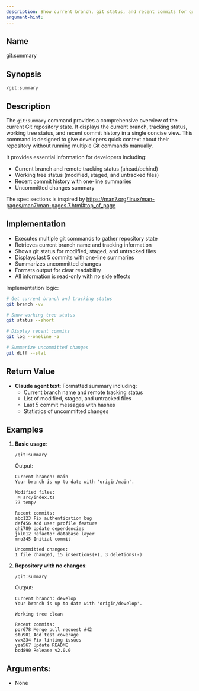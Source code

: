 ```yaml
---
description: Show current branch, git status, and recent commits for quick context
argument-hint:
---
```


## Name
git:summary

## Synopsis
```
/git:summary
```

## Description
The `git:summary` command provides a comprehensive overview of the current Git repository state. It displays the current branch, tracking status, working tree status, and recent commit history in a single concise view. This command is designed to give developers quick context about their repository without running multiple Git commands manually.

It provides essential information for developers including:
- Current branch and remote tracking status (ahead/behind)
- Working tree status (modified, staged, and untracked files)
- Recent commit history with one-line summaries
- Uncommitted changes summary

The spec sections is inspired by https://man7.org/linux/man-pages/man7/man-pages.7.html#top_of_page

## Implementation
- Executes multiple git commands to gather repository state
- Retrieves current branch name and tracking information
- Shows git status for modified, staged, and untracked files
- Displays last 5 commits with one-line summaries
- Summarizes uncommitted changes
- Formats output for clear readability
- All information is read-only with no side effects

Implementation logic:
```bash
# Get current branch and tracking status
git branch -vv

# Show working tree status
git status --short

# Display recent commits
git log --oneline -5

# Summarize uncommitted changes
git diff --stat
```

## Return Value
- **Claude agent text**: Formatted summary including:
  - Current branch name and remote tracking status
  - List of modified, staged, and untracked files
  - Last 5 commit messages with hashes
  - Statistics of uncommitted changes

## Examples

1. **Basic usage**:
   ```
   /git:summary
   ```
   Output:
   ```
   Current branch: main
   Your branch is up to date with 'origin/main'.

   Modified files:
    M src/index.ts
   ?? temp/

   Recent commits:
   abc123 Fix authentication bug
   def456 Add user profile feature
   ghi789 Update dependencies
   jkl012 Refactor database layer
   mno345 Initial commit

   Uncommitted changes:
   1 file changed, 15 insertions(+), 3 deletions(-)
   ```

2. **Repository with no changes**:
   ```
   /git:summary
   ```
   Output:
   ```
   Current branch: develop
   Your branch is up to date with 'origin/develop'.

   Working tree clean

   Recent commits:
   pqr678 Merge pull request #42
   stu901 Add test coverage
   vwx234 Fix linting issues
   yza567 Update README
   bcd890 Release v2.0.0
   ```

## Arguments:
- None
